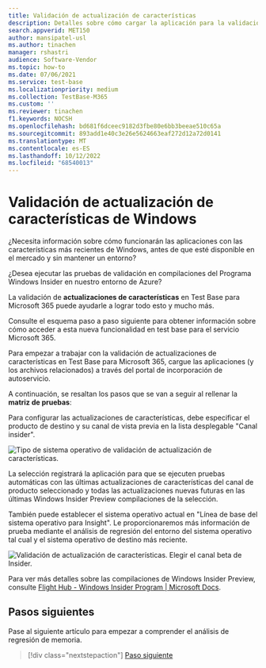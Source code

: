 ```yaml
---
title: Validación de actualización de características
description: Detalles sobre cómo cargar la aplicación para la validación de actualizaciones de características
search.appverid: MET150
author: mansipatel-usl
ms.author: tinachen
manager: rshastri
audience: Software-Vendor
ms.topic: how-to
ms.date: 07/06/2021
ms.service: test-base
ms.localizationpriority: medium
ms.collection: TestBase-M365
ms.custom: ''
ms.reviewer: tinachen
f1.keywords: NOCSH
ms.openlocfilehash: bd681f6dceec9182d3fbe80e6bb3beeae510c65a
ms.sourcegitcommit: 893add1e40c3e26e5624663eaf272d12a72d0141
ms.translationtype: MT
ms.contentlocale: es-ES
ms.lasthandoff: 10/12/2022
ms.locfileid: "68540013"
---
```

# <a name="windows-feature-update-validation"></a>Validación de actualización de características de Windows

¿Necesita información sobre cómo funcionarán las aplicaciones con las características más recientes de Windows, antes de que esté disponible en el mercado y sin mantener un entorno? 

¿Desea ejecutar las pruebas de validación en compilaciones del Programa Windows Insider en nuestro entorno de Azure? 

La validación de **actualizaciones de características** en Test Base para Microsoft 365 puede ayudarle a lograr todo esto y mucho más. 

Consulte el esquema paso a paso siguiente para obtener información sobre cómo acceder a esta nueva funcionalidad en test base para el servicio Microsoft 365. 

Para empezar a trabajar con la validación de actualizaciones de características en Test Base para Microsoft 365, cargue las aplicaciones (y los archivos relacionados) a través del portal de incorporación de autoservicio. 

A continuación, se resaltan los pasos que se van a seguir al rellenar la **matriz de pruebas**: 

Para configurar las actualizaciones de características, debe especificar el producto de destino y su canal de vista previa en la lista desplegable "Canal insider". 

![Tipo de sistema operativo de validación de actualización de características.](Media/windowsfeatureupdatevalidation01-featureupdate.png)

La selección registrará la aplicación para que se ejecuten pruebas automáticas con las últimas actualizaciones de características del canal de producto seleccionado y todas las actualizaciones nuevas futuras en las últimas Windows Insider Preview compilaciones de la selección. 

También puede establecer el sistema operativo actual en "Línea de base del sistema operativo para Insight". Le proporcionaremos más información de prueba mediante el análisis de regresión del entorno del sistema operativo tal cual y el sistema operativo de destino más reciente. 

![Validación de actualización de características. Elegir el canal beta de Insider.](Media/windowsfeatureupdatevalidation02-osbaseline.png) 

Para ver más detalles sobre las compilaciones de Windows Insider Preview, consulte [Flight Hub - Windows Insider Program | Microsoft Docs](/../../../../MicrosoftDocs/windows-insider/tree/public/wip/flight-hub/index.md).


## <a name="next-steps"></a>Pasos siguientes

Pase al siguiente artículo para empezar a comprender el análisis de regresión de memoria.
> [!div class="nextstepaction"]
> [Paso siguiente](memory.md)

<!---
Add button for next page
-->
